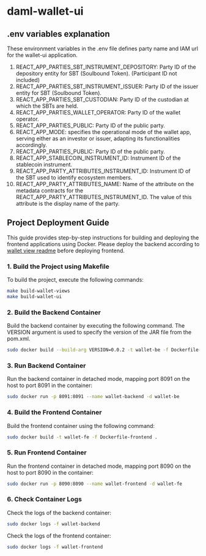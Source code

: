 # daml-wallet-ui

## .env variables explanation

These environment variables in the .env file defines party name and IAM url for the wallet-ui application. 

1. REACT_APP_PARTIES_SBT_INSTRUMENT_DEPOSITORY: Party ID of the depository entity for SBT (Soulbound Token). (Participant ID not included)
1. REACT_APP_PARTIES_SBT_INSTRUMENT_ISSUER: Party ID of the issuer entity for SBT (Soulbound Token).
1. REACT_APP_PARTIES_SBT_CUSTODIAN: Party ID of the custodian at which the SBTs are held.
1. REACT_APP_PARTIES_WALLET_OPERATOR: Party ID of the wallet operator.
1. REACT_APP_PARTIES_PUBLIC: Party ID of the public party.
1. REACT_APP_MODE: specifies the operational mode of the wallet app, serving either as an investor or issuer, adapting its functionalities accordingly.
1. REACT_APP_PARTIES_PUBLIC: Party ID of the public party.
1. REACT_APP_STABLECOIN_INSTRUMENT_ID: Instrument ID of the stablecoin instrument.
1. REACT_APP_PARTY_ATTRIBUTES_INSTRUMENT_ID: Instrument ID of the SBT used to identify ecosystem members.
1. REACT_APP_PARTY_ATTRIBUTES_NAME: Name of the attribute on the metadata contracts for the REACT_APP_PARTY_ATTRIBUTES_INSTRUMENT_ID. The value of this attribute is the display name of the party.

## Project Deployment Guide

This guide provides step-by-step instructions for building and deploying the frontend applications using Docker. Please deploy the backend according to [wallet view readme](../wallet-views/README.md) before deploying frontend.


### 1. Build the Project using Makefile

To build the project, execute the following commands:

``` bash
make build-wallet-views
make build-wallet-ui
```

### 2. Build the Backend Container

Build the backend container by executing the following command. The VERSION argument is used to specify the version of the JAR file from the pom.xml.

```bash
sudo docker build --build-arg VERSION=0.0.2 -t wallet-be -f Dockerfile-backend .
```

### 3. Run Backend Container

Run the backend container in detached mode, mapping port 8091 on the host to port 8091 in the container:

```bash
sudo docker run -p 8091:8091 --name wallet-backend -d wallet-be
```

### 4. Build the Frontend Container

Build the frontend container using the following command:

```bash
sudo docker build -t wallet-fe -f Dockerfile-frontend .
```

### 5. Run Frontend Container

Run the frontend container in detached mode, mapping port 8090 on the host to port 8090 in the container:

```bash
sudo docker run -p 8090:8090 --name wallet-frontend -d wallet-fe
```

### 6. Check Container Logs

Check the logs of the backend container:

```bash
sudo docker logs -f wallet-backend
```

Check the logs of the frontend container:

```bash
sudo docker logs -f wallet-frontend
```